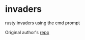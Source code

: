 # invaders
 rusty invaders using the cmd prompt

 Original author's [repo](https://github.com/CleanCut/invaders/tree/main)
